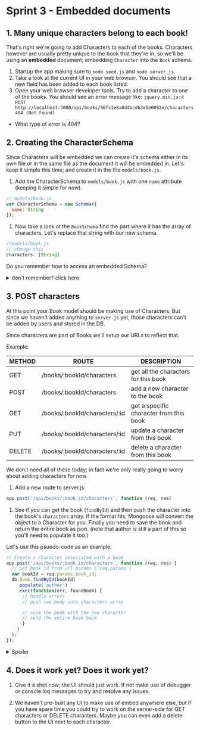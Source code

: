 # Sprint 3 - Embedded documents

## 1. Many unique characters belong to each book!

That's right we're going to add Characters to each of the books.
Characters however are usually pretty unique to the book that they're in, so we'll be using an **embedded** document; embedding `Character` into the `Book` schema.  

1. Startup the app making sure to `node seed.js` and `node server.js`.  
1. Take a look at the current UI in your web browser.  You should see that a new field has been added to each book listed.
1. Open your web browser developer tools.  Try to add a character to one of the books.  You should see an error message like: `jquery.min.js:4 POST http://localhost:3000/api/books/56fc1e8a8d4bcdb3e5e0092e/characters 404 (Not Found)`
  * What type of error is 404?


## 2. Creating the CharacterSchema

Since Characters will be embedded we can create it's schema either in its own file or in the same file as the document it will be embedded in.  Let's keep it simple this time; and create it in the the `models/book.js`.  

1. Add the CharacterSchema to `models/book.js` with one `name` attribute (keeping it simple for now).

  ```js
  // models/book.js
  var CharacterSchema = new Schema({
    name: String
  });
  ```

1. Now take a look at the `BookSchema` find the part where it has the array of characters.  Let's replace that string with our new schema.

  ```js
  //models/book.js
  // change this
  characters: [String]
  ```

  Do you remember how to access an embedded Schema?  

  <details><summary>don't remember?  click here</summary>
    ```js
    characters: [CharacterSchema]
    ```
  </details>




## 3. POST characters

At this point your Book model should be making use of Characters.  But since we haven't added anything to `server.js` yet, those characters can't be added by users and stored in the DB.

Since characters are part of Books we'll setup our URLs to reflect that.  

Example:

| METHOD  | ROUTE   | DESCRIPTION |
| ------- | --------------------------| ----------------|
| GET     | /books/:bookId/characters | get all the characters for this book |
| POST    | /books/:bookId/characters | add a new character to the book      |
| GET     | /books/:bookId/characters/:id | get a specific character from this book |
| PUT     | /books/:bookId/characters/:id | update a  character from this book |
| DELETE  | /books/:bookId/characters/:id | delete a character from this book |


We don't need all of these today; in fact we're only really going to worry about adding characters for now.


1. Add a new route to server.js:

  ```js
  app.post('/api/books/:book_id/characters', function (req, res)
  ```


1. See if you can get the book (`findById`) and then push the character into the book's `characters` array.  If the format fits, Mongoose will convert the object to a Character for you.  Finally you need to save the book and return the entire book as json.  (note that author is still a part of this so you'll need to populate it too.)

  Let's use this psuedo-code as an example:

  ```js
  // Create a character associated with a book
  app.post('/api/books/:book_id/characters', function (req, res) {
    // Get book id from url params (`req.params`)
    var bookId = req.params.book_id;
    db.Book.findById(bookId)
      .populate('author')
      .exec(function(err, foundBook) {
        // handle errors
        // push req.body into characters array

        // save the book with the new character
        // send the entire book back
        }
      }
    );
  });
  ```



  <details><summary>Spoiler</summary>

    ```js
    // Create a character associated with a book
    app.post('/api/books/:book_id/characters', function (req, res) {
      // Get book id from url params (`req.params`)
      var bookId = req.params.book_id;
      db.Book.findById(bookId)
        .populate('author') // Reference to author
        // now we can worry about saving that character
        .exec(function(err, foundBook) {
          console.log(foundBook);
          if (err) {
            res.status(500).json({error: err.message});
          } else if (foundBook === null) {
            // Is this the same as checking if the foundBook is undefined?
            res.status(404).json({error: "No Book found by this ID"});
          } else {
            // push character into characters array
            foundBook.characters.push(req.body);
            // save the book with the new character
            foundBook.save();
            res.status(201).json(foundBook);
          }
        }
      );
    });
    ```
  </details>


## 4. Does it work yet?  Does it work yet?

1. Give it a shot now; the UI should just work.  If not make use of debugger or console.log messages to try and resolve any issues.  

1. We haven't pre-built any UI to make use of embed anywhere else, but if you have spare time you could try to work on the server-side for GET characters or DELETE characters.  Maybe you can even add a delete button to the UI next to each character.  
